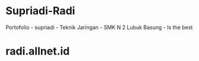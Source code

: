 # Supriadi-Radi
Portofolio
    - supriadi
    - Teknik Jaringan
    - SMK N 2 Lubuk Basung
	- Is the best
# radi.allnet.id